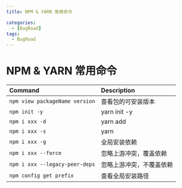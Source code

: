 ```yaml
---
title: NPM & YARN 常用命令

categories:
  - [BugRoad]
tags: 
  - BugRoad
---
```


# NPM & YARN 常用命令

| Command                        | Description  |
|:------------------------------ |:------------ |
| `npm view packageName version` | 查看包的可安装版本    |
| `npm init -y`                  | yarn init -y |
| `npm i xxx -d `                | yarn add     |
| `npm i xxx -s`                 | yarn         |
| `npm i xxx -g`                 | 全局安装依赖       |
| `npm i xxx --force`            | 忽略上游冲突，覆盖依赖  |
| `npm i xxx --legacy-peer-deps` | 忽略上游冲突，不覆盖依赖 |
| `npm config get prefix`        | 查看全局安装路径     |